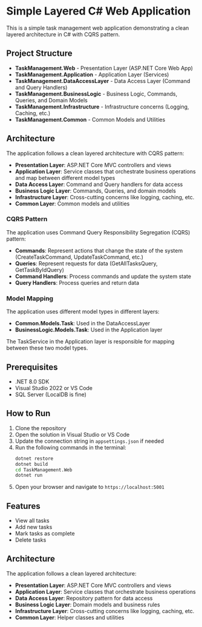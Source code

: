 # Simple Layered C# Web Application

This is a simple task management web application demonstrating a clean layered architecture in C# with CQRS pattern.

## Project Structure

- **TaskManagement.Web** - Presentation Layer (ASP.NET Core Web App)
- **TaskManagement.Application** - Application Layer (Services)
- **TaskManagement.DataAccessLayer** - Data Access Layer (Command and Query Handlers)
- **TaskManagement.BusinessLogic** - Business Logic, Commands, Queries, and Domain Models
- **TaskManagement.Infrastructure** - Infrastructure concerns (Logging, Caching, etc.)
- **TaskManagement.Common** - Common Models and Utilities

## Architecture

The application follows a clean layered architecture with CQRS pattern:

- **Presentation Layer**: ASP.NET Core MVC controllers and views
- **Application Layer**: Service classes that orchestrate business operations and map between different model types
- **Data Access Layer**: Command and Query handlers for data access
- **Business Logic Layer**: Commands, Queries, and domain models
- **Infrastructure Layer**: Cross-cutting concerns like logging, caching, etc.
- **Common Layer**: Common models and utilities

### CQRS Pattern

The application uses Command Query Responsibility Segregation (CQRS) pattern:

- **Commands**: Represent actions that change the state of the system (CreateTaskCommand, UpdateTaskCommand, etc.)
- **Queries**: Represent requests for data (GetAllTasksQuery, GetTaskByIdQuery)
- **Command Handlers**: Process commands and update the system state
- **Query Handlers**: Process queries and return data

### Model Mapping

The application uses different model types in different layers:

- **Common.Models.Task**: Used in the DataAccessLayer
- **BusinessLogic.Models.Task**: Used in the Application layer

The TaskService in the Application layer is responsible for mapping between these two model types.

## Prerequisites

- .NET 8.0 SDK
- Visual Studio 2022 or VS Code
- SQL Server (LocalDB is fine)

## How to Run

1. Clone the repository
2. Open the solution in Visual Studio or VS Code
3. Update the connection string in `appsettings.json` if needed
4. Run the following commands in the terminal:
   ```bash
   dotnet restore
   dotnet build
   cd TaskManagement.Web
   dotnet run
   ```
5. Open your browser and navigate to `https://localhost:5001`

## Features

- View all tasks
- Add new tasks
- Mark tasks as complete
- Delete tasks

## Architecture

The application follows a clean layered architecture:

- **Presentation Layer**: ASP.NET Core MVC controllers and views
- **Application Layer**: Service classes that orchestrate business operations
- **Data Access Layer**: Repository pattern for data access
- **Business Logic Layer**: Domain models and business rules
- **Infrastructure Layer**: Cross-cutting concerns like logging, caching, etc.
- **Common Layer**: Helper classes and utilities 